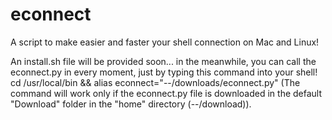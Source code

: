 # econnect
A script to make easier and faster your shell connection on Mac and Linux!

An install.sh file will be provided soon... in the meanwhile, you can call the econnect.py in every moment, just by typing this command into your shell!
cd /usr/local/bin && alias econnect="--/downloads/econnect.py"
(The command will work only if the econnect.py file is downloaded in the default "Download" folder in the "home" directory (--/download)).
